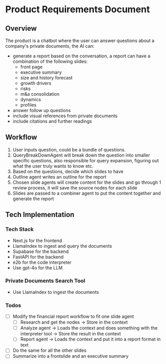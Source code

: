 # Product Requirements Document

## Overview

The product is a chatbot where the user can answer questions about a company's private documents, the AI can:
- generate a report based on the conversation, a report can have a combination of the following slides:
    - front page
    - executive summary
    - size and history forecast
    - growth drivers
    - risks
    - m&a consolidation
    - dynamics
    - profiles
- answer follow up questions
- include visual references from private documents
- include citations and further readings

## Workflow

1. User inputs question, could be a bundle of questions.
2. QueryBreakDownAgent will break down the question into smaller specific questions, also responsible for query expansion, figuring out what the user truly wants to know etc.
3. Based on the questions, decide which slides to have
4. Outline agent writes an outline for the report
5. Chosen slide agents will create content for the slides and go through 1 review process, it will save the source nodes for each slide
6. Slides are passed to a combiner agent to put the content together and generate the report

## Tech Implementation

### Tech Stack
- Next.js for the frontend
- LlamaIndex to ingest and query the documents
- Supabase for the backend
- FastAPI for the backend
- e2b for the code interpreter
- Use gpt-4o for the LLM

### Private Documents Search Tool
- Use LlamaIndex to ingest the documents


### Todos
- [ ] Modify the financial report workflow to fit one slide agent
    - [ ] Research and get the nodes -> Store in the context
    - [ ] Analyze agent -> Loads the context and does something with the interpreter tool -> Store the result in the context
    - [ ] Report agent -> Loads the context and put it into a report format in text
- [ ] Do the same for all the other slides
- [ ] Summarize into a frontslide and an executive summary